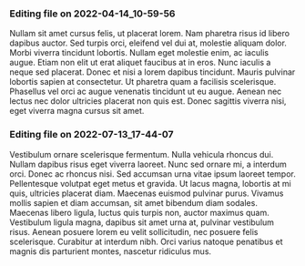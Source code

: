 

### Editing file on 2022-04-14_10-59-56

Nullam sit amet cursus felis, ut placerat lorem. Nam pharetra risus id libero dapibus auctor. Sed turpis orci, eleifend vel dui at, molestie aliquam dolor. Morbi viverra tincidunt lobortis. Nullam eget molestie enim, ac iaculis augue. Etiam non elit ut erat aliquet faucibus at in eros. Nunc iaculis a neque sed placerat. Donec et nisi a lorem dapibus tincidunt. Mauris pulvinar lobortis sapien at consectetur. Ut pharetra quam a facilisis scelerisque. Phasellus vel orci ac augue venenatis tincidunt ut eu augue. Aenean nec lectus nec dolor ultricies placerat non quis est. Donec sagittis viverra nisi, eget viverra magna cursus sit amet.




### Editing file on 2022-07-13_17-44-07

Vestibulum ornare scelerisque fermentum. Nulla vehicula rhoncus dui. Nullam dapibus risus eget viverra laoreet. Nunc sed ornare mi, a interdum orci. Donec ac rhoncus nisi. Sed accumsan urna vitae ipsum laoreet tempor. Pellentesque volutpat eget metus et gravida. Ut lacus magna, lobortis at mi quis, ultricies placerat diam. Maecenas euismod pulvinar purus. Vivamus mollis sapien et diam accumsan, sit amet bibendum diam sodales. Maecenas libero ligula, luctus quis turpis non, auctor maximus quam. Vestibulum ligula magna, dapibus sit amet urna at, pulvinar vestibulum risus. Aenean posuere lorem eu velit sollicitudin, nec posuere felis scelerisque. Curabitur at interdum nibh. Orci varius natoque penatibus et magnis dis parturient montes, nascetur ridiculus mus.


